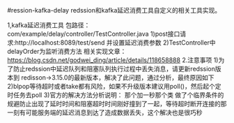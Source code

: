 #ression-kafka-delay
redssion和kafka延迟消费工具自定义的相关工具实现。

1,kafka延迟消费工具 
包路径：com/example/delay/controller/TestController.java
   1)post接口请求:http://localhost:8089/test/send 并设置延迟消费参数
   2)TestController中delayOrder为监听消费方法
   相关实现文章：https://blog.csdn.net/godwei_ding/article/details/118658888
2.注意事项
  1)为了防止redssion中延迟队列和阻塞队列执行过程中丢失消息，请更新redssion版本到 redisson->3.15.0的最新版本，解决了此问题，通过分析，最终原因如下
  2)blpop等待超时或者take都有风险，如果不升级版本建议用poll()，然后起个定时任务去poll
  3)官方的解决方法分析说明：
   那个加一秒那个类 做了个临界条件的规避防止出现了延时时间和阻塞超时时间刚好撞到了一起，等待超时断开连接的那一刻有可能服务端的延迟消息到达了造成数据丢失，这个解决也是很巧秒

